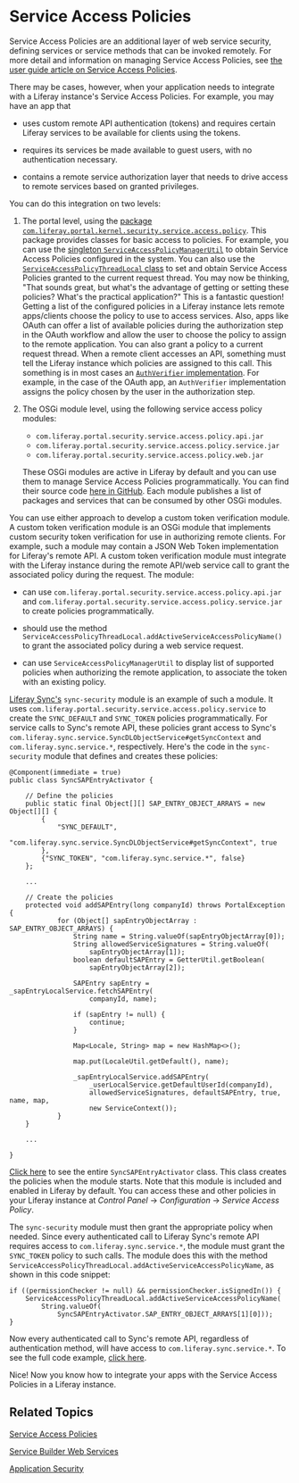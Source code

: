 # Service Access Policies [](id=service-access-policies)

Service Access Policies are an additional layer of web service security, 
defining services or service methods that can be invoked remotely. For more 
detail and information on managing Service Access Policies, see 
[the user guide article on Service Access Policies](/discover/deployment/-/knowledge_base/7-0/service-access-policies). 

There may be cases, however, when your application needs to integrate with a
Liferay instance's Service Access Policies. For example, you may have an app
that 

- uses custom remote API authentication (tokens) and requires certain Liferay 
  services to be available for clients using the tokens. 

- requires its services be made available to guest users, with no authentication 
  necessary. 

- contains a remote service authorization layer that needs to drive access to 
  remote services based on granted privileges. 

You can do this integration on two levels: 

1. The portal level, using the 
   [package `com.liferay.portal.kernel.security.service.access.policy`](https://docs.liferay.com/portal/7.0/javadocs/portal-kernel/com/liferay/portal/kernel/security/service/access/policy/package-summary.html). 
   This package provides classes for basic access to policies. For example, you 
   can use the 
   [singleton `ServiceAccessPolicyManagerUtil`](https://docs.liferay.com/portal/7.0/javadocs/portal-kernel/com/liferay/portal/kernel/security/service/access/policy/ServiceAccessPolicyManagerUtil.html) 
   to obtain Service Access Policies configured in the system. You can also use 
   the 
   [`ServiceAccessPolicyThreadLocal` class](https://docs.liferay.com/portal/7.0/javadocs/portal-kernel/com/liferay/portal/kernel/security/service/access/policy/ServiceAccessPolicyThreadLocal.html) 
   to set and obtain Service Access Policies granted to the current request 
   thread. You may now be thinking, "That sounds great, but what's the advantage 
   of getting or setting these policies? What's the practical application?" This 
   is a fantastic question! Getting a list of the configured policies in a 
   Liferay instance lets remote apps/clients choose the policy to use to access 
   services. Also, apps like OAuth can offer a list of available policies during 
   the authorization step in the OAuth workflow and allow the user to choose 
   the policy to assign to the remote application. You can also grant a policy 
   to a current request thread. When a remote client accesses an API, something 
   must tell the Liferay instance which policies are assigned to this call. This 
   something is in most cases an 
   [`AuthVerifier` implementation](https://docs.liferay.com/portal/7.0/javadocs/portal-kernel/com/liferay/portal/kernel/security/auth/verifier/AuthVerifier.html). 
   For example, in the case of the OAuth app, an `AuthVerifier` implementation 
   assigns the policy chosen by the user in the authorization step. 

2. The OSGi module level, using the following service access policy modules:

    - `com.liferay.portal.security.service.access.policy.api.jar`
    - `com.liferay.portal.security.service.access.policy.service.jar`
    - `com.liferay.portal.security.service.access.policy.web.jar`

    These OSGi modules are active in Liferay by default and you can use them to 
    manage Service Access Policies programmatically. You can find their source 
    code 
    [here in GitHub](https://github.com/liferay/liferay-portal/tree/master/modules/apps/foundation/portal-security). 
    Each module publishes a list of packages and services that can be consumed 
    by other OSGi modules. 

You can use either approach to develop a custom token verification module. A 
custom token verification module is an OSGi module that implements custom 
security token verification for use in authorizing remote clients. For example, 
such a module may contain a JSON Web Token implementation for Liferay's remote 
API. A custom token verification module must integrate with the Liferay instance 
during the remote API/web service call to grant the associated policy during the 
request. The module: 

- can use `com.liferay.portal.security.service.access.policy.api.jar` and 
  `com.liferay.portal.security.service.access.policy.service.jar` to create 
  policies programmatically. 

- should use the method 
  `ServiceAccessPolicyThreadLocal.addActiveServiceAccessPolicyName()` to grant 
  the associated policy during a web service request. 

- can use `ServiceAccessPolicyManagerUtil` to display list of supported policies 
  when authorizing the remote application, to associate the token with an 
  existing policy. 

[Liferay Sync's](https://www.liferay.com/supporting-products/liferay-sync) 
`sync-security` module is an example of such a module. It uses 
`com.liferay.portal.security.service.access.policy.service` to create the 
`SYNC_DEFAULT` and `SYNC_TOKEN` policies programmatically. For service calls to 
Sync's remote API, these policies grant access to Sync's 
`com.liferay.sync.service.SyncDLObjectService#getSyncContext` and 
`com.liferay.sync.service.*`, respectively. Here's the code in the 
`sync-security` module that defines and creates these policies:

    @Component(immediate = true)
    public class SyncSAPEntryActivator {

        // Define the policies
        public static final Object[][] SAP_ENTRY_OBJECT_ARRAYS = new Object[][] {
            {
                "SYNC_DEFAULT",
                "com.liferay.sync.service.SyncDLObjectService#getSyncContext", true
            },
            {"SYNC_TOKEN", "com.liferay.sync.service.*", false}
        };

        ...

        // Create the policies
        protected void addSAPEntry(long companyId) throws PortalException {
                for (Object[] sapEntryObjectArray : SAP_ENTRY_OBJECT_ARRAYS) {
                    String name = String.valueOf(sapEntryObjectArray[0]);
                    String allowedServiceSignatures = String.valueOf(
                        sapEntryObjectArray[1]);
                    boolean defaultSAPEntry = GetterUtil.getBoolean(
                        sapEntryObjectArray[2]);

                    SAPEntry sapEntry = _sapEntryLocalService.fetchSAPEntry(
                        companyId, name);

                    if (sapEntry != null) {
                        continue;
                    }

                    Map<Locale, String> map = new HashMap<>();

                    map.put(LocaleUtil.getDefault(), name);

                    _sapEntryLocalService.addSAPEntry(
                        _userLocalService.getDefaultUserId(companyId),
                        allowedServiceSignatures, defaultSAPEntry, true, name, map,
                        new ServiceContext());
                }
        }

        ...

    }

[Click here](https://github.com/liferay/liferay-portal/blob/7.0.x/modules/apps/sync/sync-security/src/main/java/com/liferay/sync/security/service/access/policy/SyncSAPEntryActivator.java) 
to see the entire `SyncSAPEntryActivator` class. This class creates the policies 
when the module starts. Note that this module is included and enabled in Liferay 
by default. You can access these and other policies in your Liferay instance at 
*Control Panel* &rarr; *Configuration* &rarr; *Service Access Policy*. 

The `sync-security` module must then grant the appropriate policy when needed. 
Since every authenticated call to Liferay Sync's remote API requires access to 
`com.liferay.sync.service.*`, the module must grant the `SYNC_TOKEN` policy to 
such calls. The module does this with the method 
`ServiceAccessPolicyThreadLocal.addActiveServiceAccessPolicyName`, as shown in 
this code snippet: 

    if ((permissionChecker != null) && permissionChecker.isSignedIn()) {
        ServiceAccessPolicyThreadLocal.addActiveServiceAccessPolicyName(
            String.valueOf(
                SyncSAPEntryActivator.SAP_ENTRY_OBJECT_ARRAYS[1][0]));
    }

Now every authenticated call to Sync's remote API, regardless of authentication 
method, will have access to `com.liferay.sync.service.*`. To see the full code 
example, 
[click here](https://github.com/liferay/liferay-portal/blob/7.0.x/modules/apps/sync/sync-security/src/main/java/com/liferay/sync/security/servlet/filter/SyncAuthFilter.java).

Nice! Now you know how to integrate your apps with the Service Access Policies 
in a Liferay instance. 

## Related Topics

[Service Access Policies](/discover/deployment/-/knowledge_base/7-0/service-access-policies)

[Service Builder Web Services](/develop/tutorials/-/knowledge_base/7-0/service-builder-web-services)

[Application Security](/develop/tutorials/-/knowledge_base/7-0/application-security)

